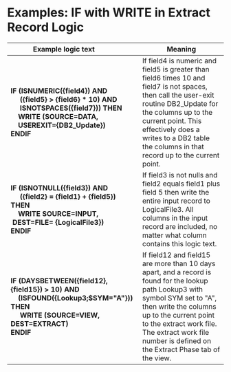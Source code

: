 # Examples: IF with WRITE in Extract Record Logic

|Example logic text&nbsp;&nbsp;&nbsp;&nbsp;&nbsp;&nbsp;&nbsp;&nbsp;&nbsp;&nbsp;|Meaning|
|------------------|-------|
|**IF (ISNUMERIC({field4}) AND <br>&nbsp;&nbsp;&nbsp;&nbsp; ({field5} > {field6} * 10) AND <br>&nbsp;&nbsp;&nbsp;&nbsp; ISNOTSPACES({field7})) THEN<br>&nbsp;&nbsp;&nbsp;&nbsp;WRITE (SOURCE=DATA, <br>&nbsp;&nbsp;&nbsp;&nbsp;USEREXIT={DB2_Update}) <br>ENDIF**|If field4 is numeric and field5 is greater than field6 times 10 and field7 is not spaces, then call the user-exit routine DB2\_Update for the columns up to the current point. This effectively does a writes to a DB2 table the columns in that record up to the current point.|
|**IF (ISNOTNULL({field3}) AND <br>&nbsp;&nbsp;&nbsp;&nbsp; ({field2} = {field1} + {field5}) THEN <br>&nbsp;&nbsp;&nbsp;&nbsp;WRITE  SOURCE=INPUT, &nbsp;DEST=FILE= {LogicalFile3}) <br>ENDIF**|If field3 is not nulls and field2 equals field1 plus field 5 then write the entire input record to LogicalFile3. All columns in the input record are included, no matter what column contains this logic text.|
|**IF (DAYSBETWEEN({field12},{field15}) > 10) AND <br>&nbsp;&nbsp;&nbsp;&nbsp;(ISFOUND({Lookup3;$SYM="A"})) THEN <br>&nbsp;&nbsp;&nbsp;&nbsp; WRITE (SOURCE=VIEW, DEST=EXTRACT) <br>ENDIF**|If field12 and field15 are more than 10 days apart, and a record is found for the lookup path Lookup3 with symbol SYM set to "A", then write the columns up to the current point to the extract work file. The extract work file number is defined on the Extract Phase tab of the view.